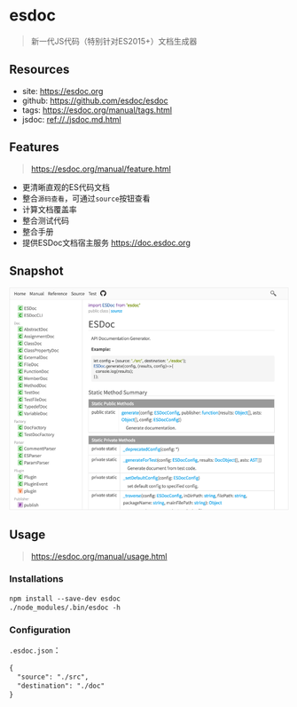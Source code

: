 # esdoc

> 新一代JS代码（特别针对ES2015+）文档生成器

## Resources
* site: <https://esdoc.org>
* github: <https://github.com/esdoc/esdoc>
* tags: <https://esdoc.org/manual/tags.html>
* jsdoc: <ref://./jsdoc.md.html>

## Features
> <https://esdoc.org/manual/feature.html>

* 更清晰直观的ES代码文档
* 整合`源码查看`，可通过`source`按钮查看
* 计算文档覆盖率
* 整合测试代码
* 整合手册
* 提供ESDoc文档宿主服务 <https://doc.esdoc.org>

## Snapshot
 <img src="./img/esdoc.png">

## Usage
> <https://esdoc.org/manual/usage.html>

### Installations
    npm install --save-dev esdoc
    ./node_modules/.bin/esdoc -h

### Configuration

`.esdoc.json`：

    {
      "source": "./src",
      "destination": "./doc"
    }



